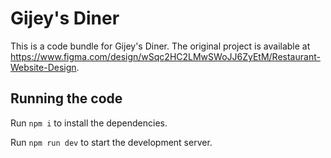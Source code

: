 
  # Gijey's Diner

  This is a code bundle for Gijey's Diner. The original project is available at https://www.figma.com/design/wSqc2HC2LMwSWoJJ6ZyEtM/Restaurant-Website-Design.

  ## Running the code

  Run `npm i` to install the dependencies.

  Run `npm run dev` to start the development server.
  